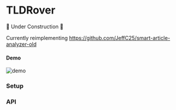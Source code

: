# TLDRover
🚧 Under Construction 🚧

Currently reimplementing https://github.com/JeffC25/smart-article-analyzer-old

#### Demo
![demo](https://github.com/JeffC25/tldrover/assets/34695547/de94b4f7-0fac-4dc5-acc5-baaa8367a933)

### Setup

### API
